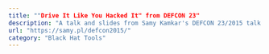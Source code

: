 ```yaml
---
title: ""Drive It Like You Hacked It" from DEFCON 23"
description: "A talk and slides from Samy Kamkar's DEFCON 23/2015 talk that includes hacking garages, exploiting automotive mobile apps, and breaking rolling codes to unlock any vehicle with low cost tools."
url: "https://samy.pl/defcon2015/"
category: "Black Hat Tools"
---
```

